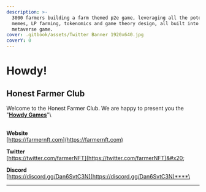 ```yaml
---
description: >-
  3000 farmers building a farm themed p2e game, leveraging all the potential for
  memes, LP farming, tokenomics and game theory design, all built into a fun
  metaverse game.
cover: .gitbook/assets/Twitter Banner 1920x640.jpg
coverY: 0
---
```


# Howdy!

## Honest Farmer Club

Welcome to the Honest Farmer Club. We are happy to present you the "[**Howdy Games**](howdy-games/what-are-the-howdy-games.md)"\


\
**Website**\
[https://farmernft.com](https://farmernft.com)

**Twitter**\
[https://twitter.com/farmerNFT](https://twitter.com/farmerNFT)&#x20;

**Discord**\
[https://discord.gg/Dan6SvtC3N](https://discord.gg/Dan6SvtC3N)****\
****
